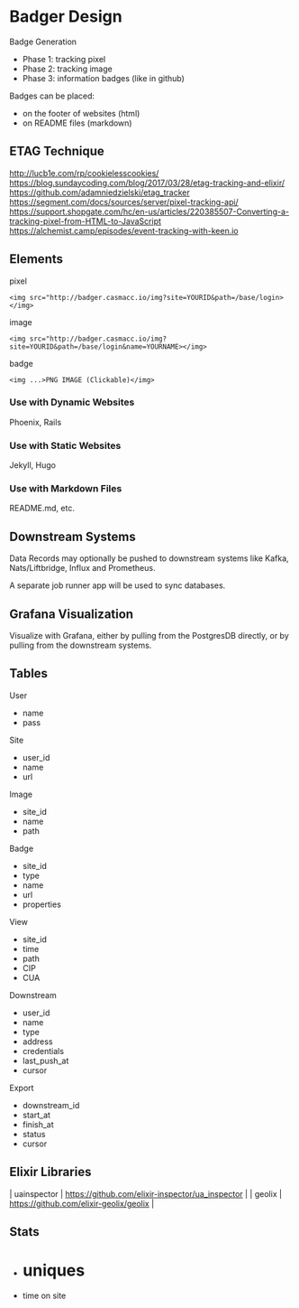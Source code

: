 # Badger Design

Badge Generation

- Phase 1: tracking pixel
- Phase 2: tracking image
- Phase 3: information badges (like in github)

Badges can be placed:
- on the footer of websites (html)
- on README files (markdown) 

## ETAG Technique

http://lucb1e.com/rp/cookielesscookies/
https://blog.sundaycoding.com/blog/2017/03/28/etag-tracking-and-elixir/
https://github.com/adamniedzielski/etag_tracker
https://segment.com/docs/sources/server/pixel-tracking-api/
https://support.shopgate.com/hc/en-us/articles/220385507-Converting-a-tracking-pixel-from-HTML-to-JavaScript
https://alchemist.camp/episodes/event-tracking-with-keen.io

## Elements

pixel 

    <img src="http://badger.casmacc.io/img?site=YOURID&path=/base/login></img>

image

    <img src="http://badger.casmacc.io/img?site=YOURID&path=/base/login&name=YOURNAME></img>

badge

    <img ...>PNG IMAGE (Clickable)</img>

### Use with Dynamic Websites

Phoenix, Rails

### Use with Static Websites

Jekyll, Hugo

### Use with Markdown Files

README.md, etc.

## Downstream Systems

Data Records may optionally be pushed to downstream systems like Kafka,
Nats/Liftbridge, Influx and Prometheus.

A separate job runner app will be used to sync databases.

## Grafana Visualization

Visualize with Grafana, either by pulling from the PostgresDB directly, or by
pulling from the downstream systems.

## Tables

User
- name
- pass

Site
- user_id
- name
- url

Image
- site_id
- name
- path

Badge
- site_id
- type
- name
- url
- properties

View
- site_id
- time
- path
- CIP
- CUA

Downstream
- user_id
- name
- type
- address
- credentials
- last_push_at
- cursor

Export
- downstream_id
- start_at
- finish_at
- status
- cursor

## Elixir Libraries

| uainspector | https://github.com/elixir-inspector/ua_inspector |
| geolix      | https://github.com/elixir-geolix/geolix          |

## Stats

- # uniques
- time on site
